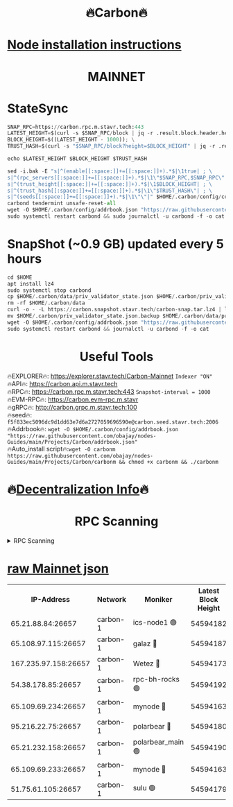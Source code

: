 <h1 align="center"> 🔥Carbon🔥</h1>

[Node installation instructions](https://github.com/obajay/nodes-Guides/tree/main/Projects/Carbon)
=
<h1 align="center"> MAINNET</h1>

# StateSync
```python
SNAP_RPC=https://carbon.rpc.m.stavr.tech:443
LATEST_HEIGHT=$(curl -s $SNAP_RPC/block | jq -r .result.block.header.height); \
BLOCK_HEIGHT=$((LATEST_HEIGHT - 1000)); \
TRUST_HASH=$(curl -s "$SNAP_RPC/block?height=$BLOCK_HEIGHT" | jq -r .result.block_id.hash)

echo $LATEST_HEIGHT $BLOCK_HEIGHT $TRUST_HASH

sed -i.bak -E "s|^(enable[[:space:]]+=[[:space:]]+).*$|\1true| ; \
s|^(rpc_servers[[:space:]]+=[[:space:]]+).*$|\1\"$SNAP_RPC,$SNAP_RPC\"| ; \
s|^(trust_height[[:space:]]+=[[:space:]]+).*$|\1$BLOCK_HEIGHT| ; \
s|^(trust_hash[[:space:]]+=[[:space:]]+).*$|\1\"$TRUST_HASH\"| ; \
s|^(seeds[[:space:]]+=[[:space:]]+).*$|\1\"\"|" $HOME/.carbon/config/config.toml
carbond tendermint unsafe-reset-all
wget -O $HOME/.carbon/config/addrbook.json "https://raw.githubusercontent.com/obajay/nodes-Guides/main/Projects/Carbon/addrbook.json"
sudo systemctl restart carbond && sudo journalctl -u carbond -f -o cat
```
# SnapShot (~0.9 GB) updated every 5 hours
```python
cd $HOME
apt install lz4
sudo systemctl stop carbond
cp $HOME/.carbon/data/priv_validator_state.json $HOME/.carbon/priv_validator_state.json.backup
rm -rf $HOME/.carbon/data
curl -o - -L https://carbon.snapshot.stavr.tech/carbon-snap.tar.lz4 | lz4 -c -d - | tar -x -C $HOME/.carbon --strip-components 2
mv $HOME/.carbon/priv_validator_state.json.backup $HOME/.carbon/data/priv_validator_state.json
wget -O $HOME/.carbon/config/addrbook.json "https://raw.githubusercontent.com/obajay/nodes-Guides/main/Projects/Carbon/addrbook.json"
sudo systemctl restart carbond && journalctl -u carbond -f -o cat
```

 <h1 align="center"> Useful Tools</h1>

🔥EXPLORER🔥:     https://explorer.stavr.tech/Carbon-Mainnet        `Indexer "ON"` \
🔥API🔥:          https://carbon.api.m.stavr.tech \
🔥RPC🔥:          https://carbon.rpc.m.stavr.tech:443              `Snapshot-interval = 1000` \
🔥EVM-RPC🔥:      https://carbon.evm-rpc.m.stavr \
🔥gRPC🔥:         http://carbon.grpc.m.stavr.tech:100 \
🔥seed🔥:      `f5f833ec5096dc9d1dd63e7d6a2727059696590e@carbon.seed.stavr.tech:2006` \
🔥Addrbook🔥:  `wget -O $HOME/.carbon/config/addrbook.json "https://raw.githubusercontent.com/obajay/nodes-Guides/main/Projects/Carbon/addrbook.json"` \
🔥Auto_install script🔥:`wget -O carbonm https://raw.githubusercontent.com/obajay/nodes-Guides/main/Projects/Carbon/carbonm && chmod +x carbonm && ./carbonm`

🔥[Decentralization Info](https://github.com/obajay/StateSync-snapshots/tree/main/Projects/Carbon/Decentralization)🔥
=
<h1 align="center"> RPC Scanning</h1>

<details>
<summary>RPC Scanning</summary>

<h2 align="center"> We scan nodes in real time every 4 hours. And we provide the final result of RPC endpoints.
We cannot influence the operation of these nodes in any way. </h2>


```python
If Voting Power is higher than 0 --> then the Node is a validator of the network and may be subject to attack and be a potential threat to the chain.
```
```python
We marked such validators with a red symbol
```

</details>

[raw Mainnet json](https://rpc-check.carbonm.stavr.tech/carbonm/rpc-carbonm-result.json)
=


<table><tr><th>IP-Address</th><th>Network</th><th>Moniker</th><th>Latest Block Height</th><th>Earliest Block Height</th><th>Catching Up</th><th>Tx Index</th><th>Voting Power</th><th>Scan Time</th></tr><tr><td>65.21.88.84:26657</td><td>carbon-1</td><td>ics-node1 🟢</td><td>54594182</td><td>21164241</td><td>False</td><td>off</td><td>0</td><td>2024-03-07T21:57:12.548828821UTC</td></tr><tr><td>65.108.97.115:26657</td><td>carbon-1</td><td>galaz 🔴</td><td>54594187</td><td>47374001</td><td>False</td><td>on</td><td>10577188134</td><td>2024-03-07T21:57:25.094367126UTC</td></tr><tr><td>167.235.97.158:26657</td><td>carbon-1</td><td>Wetez 🔴</td><td>54594173</td><td>48067570</td><td>False</td><td>on</td><td>1365890663</td><td>2024-03-07T21:56:52.672337194UTC</td></tr><tr><td>54.38.178.85:26657</td><td>carbon-1</td><td>rpc-bh-rocks 🟢</td><td>54594192</td><td>53130001</td><td>False</td><td>on</td><td>0</td><td>2024-03-07T21:57:35.857622955UTC</td></tr><tr><td>65.109.69.234:26657</td><td>carbon-1</td><td>mynode 🔴</td><td>54594163</td><td>53160001</td><td>False</td><td>off</td><td>13000723826</td><td>2024-03-07T21:56:35.261046769UTC</td></tr><tr><td>95.216.22.75:26657</td><td>carbon-1</td><td>polarbear 🔴</td><td>54594180</td><td>54283001</td><td>False</td><td>on</td><td>10282394734</td><td>2024-03-07T21:57:10.187316133UTC</td></tr><tr><td>65.21.232.158:26657</td><td>carbon-1</td><td>polarbear_main 🟢</td><td>54594190</td><td>54286001</td><td>False</td><td>off</td><td>0</td><td>2024-03-07T21:57:31.523378522UTC</td></tr><tr><td>65.109.69.233:26657</td><td>carbon-1</td><td>mynode 🔴</td><td>54594163</td><td>54380001</td><td>False</td><td>off</td><td>9303162933</td><td>2024-03-07T21:56:34.952984258UTC</td></tr><tr><td>51.75.61.105:26657</td><td>carbon-1</td><td>sulu 🟢</td><td>54594179</td><td>54542001</td><td>False</td><td>off</td><td>0</td><td>2024-03-07T21:57:03.767236581UTC</td></tr></table>
